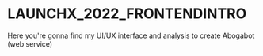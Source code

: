 # LAUNCHX_2022_FRONTENDINTRO
Here you're gonna find my UI/UX interface and analysis to create Abogabot (web service)
